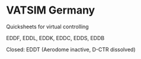 # VATSIM Germany
Quicksheets for virtual controlling

EDDF, EDDL, EDDK, EDDC, EDDS, EDDB

Closed: EDDT (Aerodome inactive, D-CTR dissolved)

